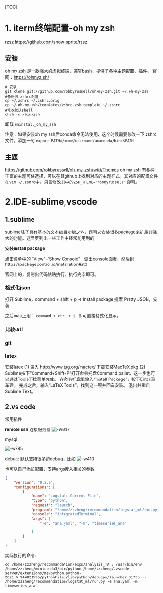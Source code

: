 [TOC]
# 1. iterm终端配置-oh my zsh

rzsz
https://github.com/snow-sprite/rzsz


## 安装
oh my zsh 是一款强大的虚拟终端，兼容bash，提供了各种主题配置、插件。
官网：https://ohmyz.sh/

```
# 安装
git clone git://github.com/robbyrussell/oh-my-zsh.git ~/.oh-my-zsh
#备份旧.zshrc配置
cp ~/.zshrc ~/.zshrc.orig
cp ~/.oh-my-zsh/templates/zshrc.zsh-template ~/.zshrc
#修改默认shell
chsh -s /bin/zsh
```

卸载 `uninstall_oh_my_zsh`

注意：如果安装oh my zsh后conda命令无法使用，这个时候需要修改一下.zshrc文件，添加一句
`export PATH=/home/username/anaconda/bin:$PATH`


## 主题
https://github.com/robbyrussell/oh-my-zsh/wiki/Themes
oh my zsh 有各种丰富的主题可供选择，可以在其github上找到对应的主题样式。其对应的配置文件在`vim ~/.zshrc`中，只需修改其中的`ZSH_THEME="robbyrussell"` 即可。



# 2.IDE-sublime,vscode

## 1.sublime
sublime除了具有基本的文本编辑功能之外，还可以安装很多package来扩展其强大的功能。这里罗列出一些工作中经常能用到的

**安装install package**

点击菜单中的 “View”–“Show Console”，调出console面板，然后到https://packagecontrol.io/installation#st3


官网上的，复制出代码黏贴执行。执行完毕即可。


### 格式化json

打开 Sublime，command + shift + p -> Install package
搜索 Pretty JSON，安装

之后mac上用： `command + ctrl + j ` 即可直接格式化显示。

### 比较diff


### git


### latex
安装latex
(1) 进入 http://www.tug.org/mactex/ 下载安装MacTeX.pkg
(2) Sublime按下“Command+Shift+P”打开命令托盘Command pallet，这一步也可以通过Tools下拉菜单完成。
在命令托盘里输入“Install Package”，按下Enter回车建。
完成之后，输入“LaTeX Tools”，找到这一项并回车安装。
退出并重启Sublime Text。


## 2.vs code

常用插件

**remote ssh**
连接服务器
![-w847](../../Draft/media/16240875345233.jpg)

mysql

![-w785](../../Draft/media/16240880454977.jpg)


debug:
默认支持很多的debug，比如
![-w410](../../Draft/media/16245195074700.jpg)

也可以自己添加配置，支持args传入相关的参数
```json
{
    "version": "0.2.0",
    "configurations": [
        {
            "name": "Logstat: Current File",
            "type": "python",
            "request": "launch",
            "program": "/home/zzzheng/recommandation/logstat_ml/run.py",
            "console": "integratedTerminal",
            "args": [
                "-e", "ana.yaml", "-m", "timeseries_ana"

            ]
        }
    ]
}
```
实际执行的命令:
```
cd /home/zzzheng/recommandation/exps/analysis_TA ; /usr/bin/env /home/zzzheng/miniconda3/bin/python /home/zzzheng/.vscode-server/extensions/ms-python.python-2021.6.944021595/pythonFiles/lib/python/debugpy/launcher 31735 -- /home/zzzheng/recommandation/logstat_ml/run.py -e ana.yaml -m timeseries_ana 
```

